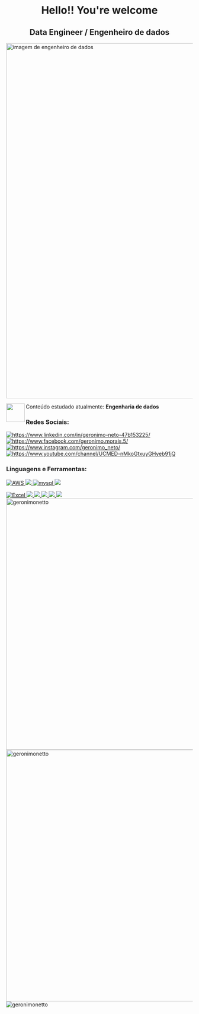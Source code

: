 

<h1 align="center">Hello!! You're welcome</h1>
<h2 align="center">Data Engineer / Engenheiro de dados</h2>
<img src="https://i.imgur.com/IBDF2Hs.png" alt="imagem de engenheiro de dados" height="960" width="1020">

<p><img src="https://cdn-icons-png.flaticon.com/512/3584/3584382.png" width="50" height="50" align="left">Conteúdo estudado atualmente: <strong align="center">Engenharia de dados</strong></p>

<h3 align="left">Redes Sociais:</h3>
<p align="left">
<a href="https://www.linkedin.com/in/geronimoneto/"><img align="center" src="https://img.shields.io/badge/LinkedIn-0077B5?style=for-the-badge&logo=linkedin&logoColor=white" alt="https://www.linkedin.com/in/geronimo-neto-47b153225/"/></a>  <a href="https://www.facebook.com/geronimo.morais.5/" ><img align="center" src="https://img.shields.io/badge/Facebook-1877F2?style=for-the-badge&logo=facebook&logoColor=white" alt="https://www.facebook.com/geronimo.morais.5/"/></a>  <a href="https://www.instagram.com/geronimo_neto/"><img align="center" src="https://img.shields.io/badge/Instagram-E4405F?style=for-the-badge&logo=instagram&logoColor=white" alt="https://www.instagram.com/geronimo_neto/" /></a>  <a href="https://www.youtube.com/channel/UCMED-nMkoGtxuyGHyeb91jQ" ><img align="center" src="https://img.shields.io/badge/YouTube-FF0000?style=for-the-badge&logo=youtube&logoColor=white" alt="https://www.youtube.com/channel/UCMED-nMkoGtxuyGHyeb91jQ"/></a>
  
<h3 align="left">Linguagens e Ferramentas:</h3>
<a href="https://aws.amazon.com/pt/" target="_blank" rel="noreferrer"><img src="https://img.shields.io/badge/AWS-%23FF9900.svg?style=for-the-badge&logo=amazon-aws&logoColor=white" alt="AWS"/> </a>
<a href="https://www.python.org" target="_blank" rel="noreferrer"> <img src="https://img.shields.io/badge/python-3670A0?style=for-the-badge&logo=python&logoColor=ffdd54"/> </a>
<a href="https://www.mysql.com/" target="_blank" rel="noreferrer"><img src="https://img.shields.io/badge/MySQL-00000F?style=for-the-badge&logo=mysql&logoColor=white" alt="mysql"/> </a>  
<a href="https://spark.apache.org/" target="_blank" rel="noreferrer"> <img src="https://img.shields.io/badge/Apache%20Spark-FDEE21?style=flat-square&logo=apachespark&logoColor=black"/> </a>   
</p><a href="https://www.microsoft.com/pt-br/" target="_blank" rel="noreferrer"><img src="https://img.shields.io/badge/Microsoft_Excel-217346?style=for-the-badge&logo=microsoft-excel&logoColor=white" alt="Excel"/> </a>
<a href="https://git-scm.com/" target="_blank" rel="noreferrer"><img src="https://img.shields.io/badge/git-%23F05033.svg?style=for-the-badge&logo=git&logoColor=white"/> </a> 
<a href="https://www.docker.com/" target="_blank" rel="noreferrer"><img src="https://img.shields.io/badge/docker-%230db7ed.svg?style=for-the-badge&logo=docker&logoColor=white"/> </a>
<a href="https://kubernetes.io/pt-br/" target="_blank" rel="noreferrer"><img src="https://img.shields.io/badge/kubernetes-%23326ce5.svg?style=for-the-badge&logo=kubernetes&logoColor=white"/> </a>
<a href="https://www.linux.org/" target="_blank" rel="noreferrer"><img src="https://img.shields.io/badge/Linux-FCC624?style=for-the-badge&logo=linux&logoColor=black"/> </a>
<a href="https://https://airflow.apache.org/" target="_blank" rel="noreferrer"><img src="https://img.shields.io/badge/Apache%20Airflow-017CEE?style=for-the-badge&logo=Apache%20Airflow&logoColor=white"/> </a>
<footer>
<div>
<img width ="680" src="https://github-readme-stats.vercel.app/api?username=geronimonetto&show_icons=true&locale=en" alt="geronimonetto" background-color:black ><img width ="680" src="https://github-readme-streak-stats.herokuapp.com/?user=geronimonetto&" alt="geronimonetto">
<img src="https://komarev.com/ghpvc/?username=geronimonetto&label=Profile%20views&color=0e75b6&style=flat" alt="geronimonetto">
</div>
</footer>


